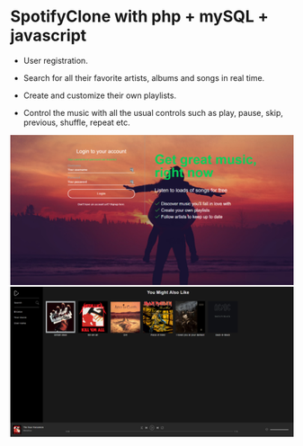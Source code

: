 # SpotifyClone with php + mySQL + javascript

- User registration.

- Search for all their favorite artists, albums and songs in real time.

- Create and customize their own playlists.

- Control the music with all the usual controls such as play, pause, skip, previous, shuffle, repeat etc.

<img width="1680" alt="artist" src="Login.png">
<img width="1680" alt="artist" src="App.png">